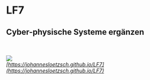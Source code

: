 # LF7
## Cyber-physische Systeme ergänzen


<br/><br/>
![](https://github.com/johannesloetzsch/LF7/blob/main/src/img/url.png?raw=true)<br/>
*[https://johannesloetzsch.github.io/LF7](https://johannesloetzsch.github.io/LF7)*

